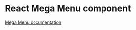 # React Mega Menu component

[Mega Menu documentation](../../../css/src/components/mega-menu/README.md)
